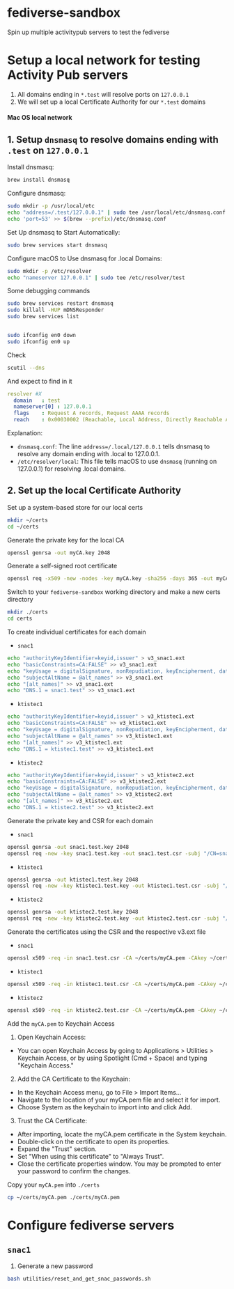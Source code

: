 # fediverse-sandbox
Spin up multiple activitypub servers to test the fediverse

# Setup a local network for testing Activity Pub servers

1. All domains ending in `*.test` will resolve ports on `127.0.0.1`
2. We will set up a local Certificate Authority for our `*.test` domains

#### Mac OS local network

## 1. Setup `dnsmasq` to resolve domains ending with `.test` on `127.0.0.1`

Install dnsmasq:
```bash
brew install dnsmasq
```

Configure dnsmasq:
```bash
sudo mkdir -p /usr/local/etc
echo "address=/.test/127.0.0.1" | sudo tee /usr/local/etc/dnsmasq.conf
echo 'port=53' >> $(brew --prefix)/etc/dnsmasq.conf
```

Set Up dnsmasq to Start Automatically:
```bash
sudo brew services start dnsmasq
```

Configure macOS to Use dnsmasq for .local Domains:
```bash
sudo mkdir -p /etc/resolver
echo "nameserver 127.0.0.1" | sudo tee /etc/resolver/test
```

Some debugging commands
```bash
sudo brew services restart dnsmasq
sudo killall -HUP mDNSResponder
sudo brew services list


sudo ifconfig en0 down
sudo ifconfig en0 up

```

Check
```bash
scutil --dns
```

And expect to find in it
```yaml
resolver #X
  domain   : test
  nameserver[0] : 127.0.0.1
  flags    : Request A records, Request AAAA records
  reach    : 0x00030002 (Reachable, Local Address, Directly Reachable Address)
```

Explanation:

* `dnsmasq.conf`: The line `address=/.local/127.0.0.1` tells dnsmasq to resolve any domain ending with .local to 127.0.0.1.
* `/etc/resolver/local`: This file tells macOS to use `dnsmasq` (running on 127.0.0.1) for resolving .local domains.

## 2. Set up the local Certificate Authority

Set up a system-based store for our local certs
```bash
mkdir ~/certs
cd ~/certs
```

Generate the private key for the local CA
```bash
openssl genrsa -out myCA.key 2048
```

Generate a self-signed root certificate
```bash
openssl req -x509 -new -nodes -key myCA.key -sha256 -days 365 -out myCA.pem -subj "/CN=MyTestCA"
```

Switch to your `fediverse-sandbox` working directory and make a new certs directory
```bash
mkdir ./certs
cd certs
```

To create individual certificates for each domain 

* `snac1`
```bash
echo "authorityKeyIdentifier=keyid,issuer" > v3_snac1.ext
echo "basicConstraints=CA:FALSE" >> v3_snac1.ext
echo "keyUsage = digitalSignature, nonRepudiation, keyEncipherment, dataEncipherment" >> v3_snac1.ext
echo "subjectAltName = @alt_names" >> v3_snac1.ext
echo "[alt_names]" >> v3_snac1.ext
echo "DNS.1 = snac1.test" >> v3_snac1.ext
```

* `ktistec1`
```bash
echo "authorityKeyIdentifier=keyid,issuer" > v3_ktistec1.ext
echo "basicConstraints=CA:FALSE" >> v3_ktistec1.ext
echo "keyUsage = digitalSignature, nonRepudiation, keyEncipherment, dataEncipherment" >> v3_ktistec1.ext
echo "subjectAltName = @alt_names" >> v3_ktistec1.ext
echo "[alt_names]" >> v3_ktistec1.ext
echo "DNS.1 = ktistec1.test" >> v3_ktistec1.ext
```

* `ktistec2`
```bash
echo "authorityKeyIdentifier=keyid,issuer" > v3_ktistec2.ext
echo "basicConstraints=CA:FALSE" >> v3_ktistec2.ext
echo "keyUsage = digitalSignature, nonRepudiation, keyEncipherment, dataEncipherment" >> v3_ktistec2.ext
echo "subjectAltName = @alt_names" >> v3_ktistec2.ext
echo "[alt_names]" >> v3_ktistec2.ext
echo "DNS.1 = ktistec2.test" >> v3_ktistec2.ext
```

Generate the private key and CSR for each domain
* `snac1`
```bash
openssl genrsa -out snac1.test.key 2048
openssl req -new -key snac1.test.key -out snac1.test.csr -subj "/CN=snac1.test"
```

* `ktistec1`
```bash
openssl genrsa -out ktistec1.test.key 2048
openssl req -new -key ktistec1.test.key -out ktistec1.test.csr -subj "/CN=ktistec1.test"
```

* `ktistec2`
```bash
openssl genrsa -out ktistec2.test.key 2048
openssl req -new -key ktistec2.test.key -out ktistec2.test.csr -subj "/CN=ktistec2.test"
```

Generate the certificates using the CSR and the respective v3.ext file
* `snac1`
```bash
openssl x509 -req -in snac1.test.csr -CA ~/certs/myCA.pem -CAkey ~/certs/myCA.key -CAcreateserial -out snac1.test.crt -days 365 -sha256 -extfile v3_snac1.ext
```

* `ktistec1`
```bash
openssl x509 -req -in ktistec1.test.csr -CA ~/certs/myCA.pem -CAkey ~/certs/myCA.key -CAcreateserial -out ktistec1.test.crt -days 365 -sha256 -extfile v3_ktistec1.ext
```

* `ktistec2`
```bash
openssl x509 -req -in ktistec2.test.csr -CA ~/certs/myCA.pem -CAkey ~/certs/myCA.key -CAcreateserial -out ktistec2.test.crt -days 365 -sha256 -extfile v3_ktistec2.ext
```


Add the `myCA.pem` to Keychain Access

1. Open Keychain Access:

* You can open Keychain Access by going to Applications > Utilities > Keychain Access, or by using Spotlight (Cmd + Space) and typing "Keychain Access."

2. Add the CA Certificate to the Keychain:

* In the Keychain Access menu, go to File > Import Items...
* Navigate to the location of your myCA.pem file and select it for import.
* Choose System as the keychain to import into and click Add.

3. Trust the CA Certificate:

* After importing, locate the myCA.pem certificate in the System keychain.
* Double-click on the certificate to open its properties.
* Expand the "Trust" section.
* Set "When using this certificate" to "Always Trust".
* Close the certificate properties window. You may be prompted to enter your password to confirm the changes.

Copy your `myCA.pem` into `./certs`
```bash
cp ~/certs/myCA.pem ./certs/myCA.pem
```

# Configure fediverse servers

## `snac1`

1. Generate a new password

```bash
bash utilities/reset_and_get_snac_passwords.sh
```
